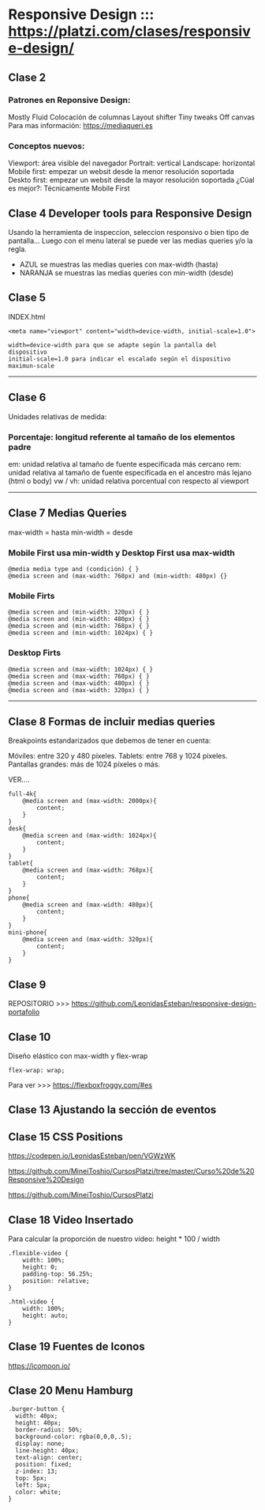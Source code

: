 # Responsive Design ::: https://platzi.com/clases/responsive-design/ 

## Clase 2

### Patrones en Reponsive Design:

Mostly Fluid
Colocación de columnas
Layout shifter
Tiny tweaks
Off canvas
Para mas información: https://mediaqueri.es

### Conceptos nuevos:

Viewport: área visible del navegador
Portrait: vertical
Landscape: horizontal
Mobile first: empezar un websit desde la menor resolución soportada
Deskto first: empezar un websit desde la mayor resolución soportada
¿Cúal es mejor?: Técnicamente Mobile First

## Clase 4 Developer tools para Responsive Design

Usando la herramienta de inspeccion, seleccion responsivo o bien tipo de pantalla... Luego con el menu lateral se puede ver las medias queries y/o la regla.
 - AZUL se muestras las medias queries con max-width (hasta)
 - NARANJA se muestras las medias queries con min-width (desde)


## Clase 5
INDEX.html

```
<meta name="viewport" content="width=device-width, initial-scale=1.0">

width=device-width para que se adapte según la pantalla del dispositivo
initial-scale=1.0 para indicar el escalado según el dispositivo
maximun-scale 
```

---------------------------------
## Clase 6
Unidades relativas de medida:

### Porcentaje: longitud referente al tamaño de los elementos padre
em: unidad relativa al tamaño de fuente especificada más cercano
rem: unidad relativa al tamaño de fuente especificada en el ancestro más lejano (html o body)
vw / vh: unidad relativa porcentual con respecto al viewport

---------------------------------
## Clase 7 Medias Queries
max-width = hasta
min-width = desde

### Mobile First usa min-width y Desktop First usa max-width
```
@media media type and (condición) { }
@media screen and (max-width: 768px) and (min-width: 480px) {}
```

### Mobile Firts
```
@media screen and (min-width: 320px) { }
@media screen and (min-width: 480px) { }
@media screen and (min-width: 768px) { }
@media screen and (min-width: 1024px) { }
```

### Desktop Firts
```
@media screen and (max-width: 1024px) { }
@media screen and (max-width: 768px) { }
@media screen and (max-width: 480px) { }
@media screen and (max-width: 320px) { }
```

-----------------------------------
## Clase 8 Formas de incluir medias queries 

Breakpoints estandarizados que debemos de tener en cuenta:

Móviles: entre 320 y 480 píxeles.
Tablets: entre 768 y 1024 píxeles.
Pantallas grandes: más de 1024 píxeles o más.

VER....
```
full-4k{
	@media screen and (max-width: 2000px){
		content;
	}
}
desk{
	@media screen and (max-width: 1024px){
		content;
	}
}
tablet{
	@media screen and (max-width: 768px){
		content;
	}
}
phone{
	@media screen and (max-width: 480px){
		content;
	}
}
mini-phone{
	@media screen and (max-width: 320px){
		content;
	}
}
```

## Clase 9
REPOSITORIO >>> https://github.com/LeonidasEsteban/responsive-design-portafolio

## Clase 10
Diseño elástico con max-width y flex-wrap

```
flex-wrap: wrap;
```

Para ver >>> https://flexboxfroggy.com/#es 

## Clase 13 Ajustando la sección de eventos

## Clase 15 CSS Positions
https://codepen.io/LeonidasEsteban/pen/VGWzWK

https://github.com/MineiToshio/CursosPlatzi/tree/master/Curso%20de%20Responsive%20Design

https://github.com/MineiToshio/CursosPlatzi

## Clase 18 Video Insertado

Para calcular la proporción de nuestro vídeo:
height * 100 / width

```
.flexible-video {
    width: 100%;
    height: 0;
    padding-top: 56.25%;
    position: relative;
}
```

```
.html-video {
    width: 100%;
    height: auto;
}
```

## Clase 19 Fuentes de Iconos 
https://icomoon.io/

## Clase 20 Menu Hamburg

```
.burger-button {
  width: 40px;
  height: 40px;
  border-radius: 50%;
  background-color: rgba(0,0,0,.5);
  display: none;
  line-height: 40px;
  text-align: center; 
  position: fixed;
  z-index: 13;
  top: 5px;
  left: 5px; 
  color: white;
}
```



